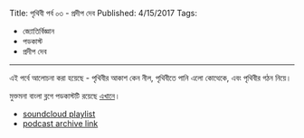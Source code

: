 Title: পৃথিবী পর্ব ০৩ - প্রদীপ দেব
Published: 4/15/2017
Tags:
  - জ্যোতির্বিজ্ঞান
  - পডকাস্ট
  - প্রদীপ দেব
---
এই পর্বে আলোচনা করা হয়েছে - পৃথিবীর আকাশ কেন নীল, পৃথিবীতে পানি এলো কোত্থেকে, এবং পৃথিবীর গঠন নিয়ে।

মুক্তমনা বাংলা ব্লগে পডকাস্টটি রয়েছে [এখানে](https://drive.google.com/file/d/1XOyuABy5c8eEKhsazRS2ajP9V-xc9Sq-)।

- [soundcloud playlist](https://soundcloud.com/mukto-mona)
- [podcast archive link](http://web.archive.org/web/20191023151006/http://podcast.mukto-mona.com)

